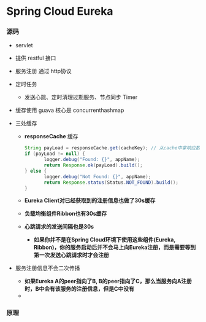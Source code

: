 # Spring Cloud Eureka

### 源码

* servlet

* 提供 restful 接口

* 服务注册 通过 http协议

* 定时任务

  * 发送心跳、定时清理过期服务、节点同步 Timer

* 缓存使用 guava 核心是 concurrenthashmap

* 三处缓存

  * **responseCache** 缓存

    ```java
    String payLoad = responseCache.get(cacheKey); // 从cache中拿响应数据
    if (payLoad != null) {
           logger.debug("Found: {}", appName);
           return Response.ok(payLoad).build();
    } else {
           logger.debug("Not Found: {}", appName);
           return Response.status(Status.NOT_FOUND).build();
    }
    ```

  * **Eureka Client对已经获取到的注册信息也做了30s缓存**

  * **负载均衡组件Ribbon也有30s缓存**

  * **心跳请求的发送间隔也是30s**

    * **如果你并不是在Spring Cloud环境下使用这些组件(Eureka, Ribbon)，你的服务启动后并不会马上向Eureka注册，而是需要等到第一次发送心跳请求时才会注册**

* 服务注册信息不会二次传播

  * **如果Eureka A的peer指向了B, B的peer指向了C，那么当服务向A注册时，B中会有该服务的注册信息，但是C中没有**
  * ​

### 原理

